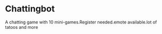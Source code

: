 Chattingbot
===========

A chatting game with 10 mini-games.Register needed.emote available.lot of tatoos and more
